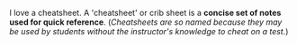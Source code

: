 I love a cheatsheet.  A 'cheatsheet' or crib sheet is a **concise set of notes used for quick reference**.  (*Cheatsheets are so named because they may be used by students without the instructor's knowledge to cheat on a test.*)
